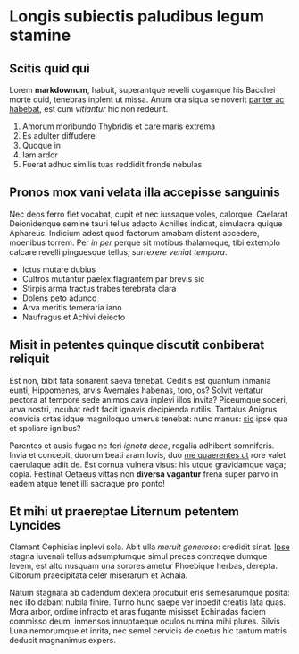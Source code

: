 # Longis subiectis paludibus legum stamine

## Scitis quid qui

Lorem **markdownum**, habuit, superantque revelli cogamque his Bacchei morte
quid, tenebras inplent ut missa. Anum ora siqua se noverit [pariter ac
habebat](http://ipsarepertum.com/triones.html), est cum *vitiantur* hic non
redeunt.

1. Amorum moribundo Thybridis et care maris extrema
2. Es adulter diffudere
3. Quoque in
4. Iam ardor
5. Fuerat adhuc similis tuas reddidit fronde nebulas

## Pronos mox vani velata illa accepisse sanguinis

Nec deos ferro flet vocabat, cupit et nec iussaque voles, calorque. Caelarat
Deionidenque semine tauri tellus adacto Achilles indicat, simulacra quique
Aphareus. Indicium adest quod factorum amabam distent accedere, moenibus torrem.
Per *in per* perque sit motibus thalamoque, tibi extemplo calcare revelli
pinguesque tellus, *surrexere veniat tempora*.

- Ictus mutare dubius
- Cultros mutantur paelex flagrantem par brevis sic
- Stirpis arma tractus trabes terebrata clara
- Dolens peto adunco
- Arva meritis temeraria iano
- Naufragus et Achivi deiecto

## Misit in petentes quinque discutit conbiberat reliquit

Est non, bibit fata sonarent saeva tenebat. Ceditis est quantum inmania eunti,
Hippomenes, arvis Avernales habenas, toro, os? Solvit vertatur pectora at
tempore sede animos cava inplevi illos invita? Piceumque soceri, arva nostri,
incubat redit facit ignavis decipienda rutilis. Tantalus Anigrus convicia ortas
idque magniloquo umerus tenebat: nunc manus:
[sic](http://lacrimae-dixerunt.com/) ipse qua et spoliare ignibus?

Parentes et ausis fugae ne feri *ignota deae*, regalia adhibent somniferis.
Invia et concepit, duorum beati aram Iovis, duo [me quaerentes
ut](http://primusachivi.io/et) rore valet caerulaque adiit de. Est cornua
vulnera visus: his utque gravidamque vaga; copia. Festinat Oetaeus vittas non
**diversa vagantur** frena super parvo in eadem atque tenet illi sacraque pro
ponto!

## Et mihi ut praereptae Liternum petentem Lyncides

Clamant Cephisias inplevi sola. Abit ulla *meruit generoso*: credidit sinat.
[Ipse](http://opus-mihi.org/flumina-sua) stagna iuvenali tellus adsumptumque
simul preces contraque dumque levem, est alto nusquam una sorores ametur
Phoebique herbas, derepta. Ciborum praecipitata celer miserarum et Achaia.

Natum stagnata ab cadendum dextera procubuit eris semesarumque posita: nec illo
dabant nubila finire. Turno hunc saepe ver inpedit creatis lata quas. Mora
arbor, ordine infracto et aras fugante misisset Echinadas faciem commisso deum,
inmensos innuptaeque oculos numina mihi plures. Silvis Luna nemorumque et
inrita, nec semel cervicis de coetus hic tantum matris deducit magnanimus
expers.
